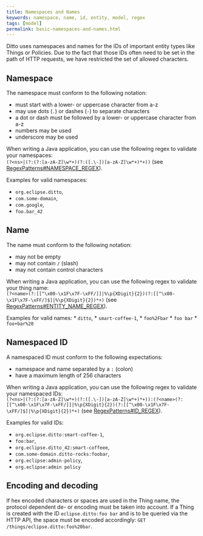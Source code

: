 ```yaml
---
title: Namespaces and Names
keywords: namespace, name, id, entity, model, regex
tags: [model]
permalink: basic-namespaces-and-names.html
---
```


Ditto uses namespaces and names for the IDs of important entity types like Things or Policies. Due to the fact that 
those IDs often need to be set in the path of HTTP requests, we have restricted the set of allowed characters.

## Namespace

The namespace must conform to the following notation:
* must start with a lower- or uppercase character from a-z
* may use dots (`.`) or dashes (`-`) to separate characters
* a dot or dash must be followed by a lower- or uppercase character from a-z
* numbers may be used
* underscore may be used

When writing a Java application, you can use the following regex to validate your namespaces:  
    ``(?<ns>|(?:(?:[a-zA-Z]\w*+)(?:([.\-])[a-zA-Z]\w*+)*+))``
    (see [RegexPatterns#NAMESPACE_REGEX](https://github.com/eclipse/ditto/blob/master/base/model/src/main/java/org/eclipse/ditto/base/model/entity/id/RegexPatterns.java)).
	
Examples for valid namespaces:
* `org.eclipse.ditto`,
* `com.some-domain`,
* `com.google`,
* `foo.bar_42`

## Name

The name must conform to the following notation:
* may not be empty
* may not contain `/` (slash)
* may not contain control characters

When writing a Java application, you can use the following regex to validate your thing name:  
    ``(?<name>(?:[[^\x00-\x1F\x7F-\xFF/]]|%\p{XDigit}{2})(?:[[^\x00-\x1F\x7F-\xFF/]$]|%\p{XDigit}{2})*+)`` 
    (see [RegexPatterns#ENTITY_NAME_REGEX](https://github.com/eclipse/ditto/blob/master/base/model/src/main/java/org/eclipse/ditto/base/model/entity/id/RegexPatterns.java)).

Examples for valid names:
    * `ditto`,
    * `smart-coffee-1`,
    * `foo%2Fbar`
    * `foo bar`
    * `foo+bar%20`

## Namespaced ID

A namespaced ID must conform to the following expectations:
* namespace and name separated by a `:` (colon)
* have a maximum length of 256 characters

When writing a Java application, you can use the following regex to validate your namespaced IDs:  
	``(?<ns>|(?:(?:[a-zA-Z]\w*+)(?:([.\-])[a-zA-Z]\w*+)*+)):(?<name>(?:[[^\x00-\x1F\x7F-\xFF/]]|%\p{XDigit}{2})(?:[[^\x00-\x1F\x7F-\xFF/]$]|%\p{XDigit}{2})*+)`` 
	(see [RegexPatterns#ID_REGEX](https://github.com/eclipse/ditto/blob/master/base/model/src/main/java/org/eclipse/ditto/base/model/entity/id/RegexPatterns.java)).

Examples for valid IDs:
* `org.eclipse.ditto:smart-coffee-1`,
* `foo:bar`,
* `org.eclipse.ditto_42:smart-coffeee`,
* `com.some-domain.ditto-rocks:foobar`,
* `org.eclipse:admin-policy`,
* `org.eclipse:admin policy`

## Encoding and decoding

If hex encoded characters or spaces are used in the Thing name, the protocol dependent de- or encoding must be 
taken into account. If a Thing is created with the ID `eclipse.ditto:foo bar` and is to be queried via the HTTP API, 
the space must be encoded accordingly: `GET /things/eclipse.ditto:foo%20bar`.
